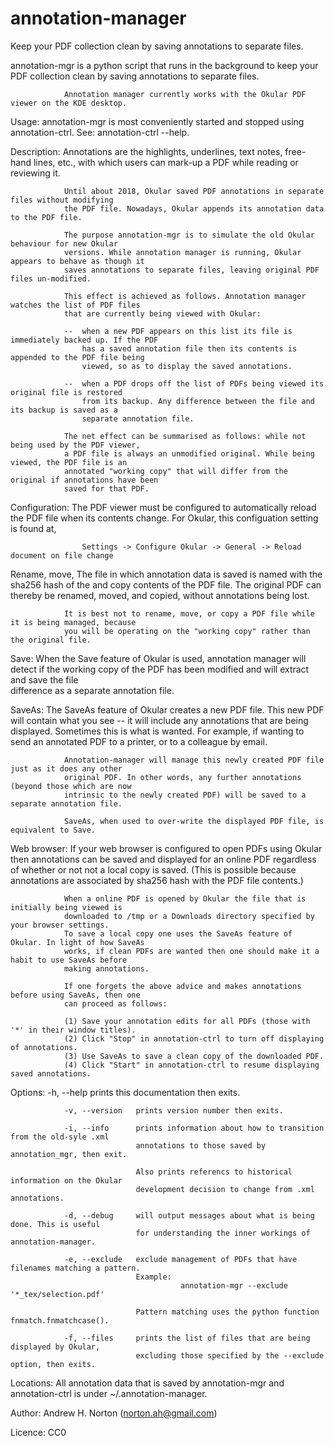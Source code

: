# annotation-manager
Keep your PDF collection clean by saving annotations to separate files.

 annotation-mgr is a python script that runs in the background to keep your PDF collection
                clean by saving annotations to separate files.

                Annotation manager currently works with the Okular PDF viewer on the KDE desktop. 

 Usage:         annotation-mgr is most conveniently started and stopped using annotation-ctrl. 
                See: annotation-ctrl --help.
 
 Description:   Annotations are the highlights, underlines, text notes, free-hand lines, etc.,
                with which users can mark-up a PDF while reading or reviewing it.

                Until about 2018, Okular saved PDF annotations in separate files without modifying
                the PDF file. Nowadays, Okular appends its annotation data to the PDF file.

                The purpose annotation-mgr is to simulate the old Okular behaviour for new Okular 
                versions. While annotation manager is running, Okular appears to behave as though it 
                saves annotations to separate files, leaving original PDF files un-modified.

                This effect is achieved as follows. Annotation manager watches the list of PDF files
                that are currently being viewed with Okular:

                --  when a new PDF appears on this list its file is immediately backed up. If the PDF
                    has a saved annotation file then its contents is appended to the PDF file being 
                    viewed, so as to display the saved annotations.

                --  when a PDF drops off the list of PDFs being viewed its original file is restored 
                    from its backup. Any difference between the file and its backup is saved as a 
                    separate annotation file.
               
                The net effect can be summarised as follows: while not being used by the PDF viewer,
                a PDF file is always an unmodified original. While being viewed, the PDF file is an 
                annotated "working copy" that will differ from the original if annotations have been 
                saved for that PDF.

 Configuration: The PDF viewer must be configured to automatically reload the PDF file when its
                contents change. For Okular, this configuation setting is found at,

                    Settings -> Configure Okular -> General -> Reload document on file change

 Rename, move,  The file in which annotation data is saved is named with the sha256 hash of the
 and copy       contents of the PDF file. The original PDF can thereby be renamed, moved, and copied, 
                without annotations being lost.
                              
                It is best not to rename, move, or copy a PDF file while it is being managed, because 
                you will be operating on the "working copy" rather than the original file.                           

 Save:          When the Save feature of Okular is used, annotation manager will detect if the 
                working copy of the PDF has been modified and will extract and save the file  
                difference as a separate annotation file. 

 SaveAs:        The SaveAs feature of Okular creates a new PDF file. This new PDF will contain
                what you see -- it will include any annotations that are being displayed. Sometimes 
                this is what is wanted. For example, if wanting to send an annotated PDF to a printer, 
                or to a colleague by email.

                Annotation-manager will manage this newly created PDF file just as it does any other
                original PDF. In other words, any further annotations (beyond those which are now
                intrinsic to the newly created PDF) will be saved to a separate annotation file.  

                SaveAs, when used to over-write the displayed PDF file, is equivalent to Save.  

 Web browser:   If your web browser is configured to open PDFs using Okular then annotations can be 
                saved and displayed for an online PDF regardless of whether or not not a local copy
                is saved. (This is possible because annotations are associated by sha256 hash 
                with the PDF file contents.)
                  
                When a online PDF is opened by Okular the file that is initially being viewed is
                downloaded to /tmp or a Downloads directory specified by your browser settings. 
                To save a local copy one uses the SaveAs feature of Okular. In light of how SaveAs 
                works, if clean PDFs are wanted then one should make it a habit to use SaveAs before 
                making annotations. 

                If one forgets the above advice and makes annotations before using SaveAs, then one 
                can proceed as follows: 
 
                (1) Save your annotation edits for all PDFs (those with '*' in their window titles).  
                (2) Click "Stop" in annotation-ctrl to turn off displaying of annotations. 
                (3) Use SaveAs to save a clean copy of the downloaded PDF.
                (4) Click "Start" in annotation-ctrl to resume displaying saved annotations. 
                  
 Options:       -h, --help      prints this documentation then exits.     

                -v, --version   prints version number then exits.    

                -i, --info      prints information about how to transition from the old-syle .xml 
                                annotations to those saved by annotation_mgr, then exit. 

                                Also prints referencs to historical information on the Okular 
                                development decision to change from .xml annotations.

                -d, --debug     will output messages about what is being done. This is useful 
                                for understanding the inner workings of annotation-manager.
                             
                -e, --exclude   exclude management of PDFs that have filenames matching a pattern.
                                Example:  
                                          annotation-mgr --exclude '*_tex/selection.pdf' 
  
                                Pattern matching uses the python function fnmatch.fnmatchcase().
                                                
                -f, --files     prints the list of files that are being displayed by Okular,
                                excluding those specified by the --exclude option, then exits.

 Locations:     All annotation data that is saved by annotation-mgr and annotation-ctrl is under 
                ~/.annotation-manager.

 Author:        Andrew H. Norton (norton.ah@gmail.com)

 Licence:       CC0 
